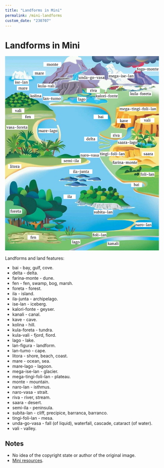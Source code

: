 ```yaml
---
title: "Landforms in Mini"
permalink: /mini-landforms
custom_date: "230707"
---
```


# Landforms in Mini

![](/assets/images/mini_lan_figura.png)

Landforms and land features:

- bai - bay, gulf, cove.
- delta - delta.
- farina-monte - dune.
- fen - fen, swamp, bog, marsh.
- foreta - forest.
- ila - island.
- ila-junta - archipelago.
- ise-lan - iceberg.
- kalori-fonte - geyser.
- kanali - canal.
- kave - cave.
- kolina - hill.
- kula-foreta - tundra.
- kula-vali - fjord, fiord.
- lago - lake.
- lan-figura - landform.
- lan-tumo - cape.
- litora - shore, beach, coast.
- mare - ocean, sea.
- mare-lago - lagoon.
- mega-ise-lan - glacier.
- mega-tingi-foli-lan - plateau.
- monte - mountain.
- naro-lan - isthmus.
- naro-vasa - strait.
- riva - river, stream.
- saara - desert.
- semi-ila - peninsula.
- subita-lan - cliff, precipice, barranca, barranco.
- tingi-foli-lan - mesa.
- unda-go-vasa - fall (of liquid), waterfall, cascade, cataract (of water).
- vali - valley.

## Notes

- No idea of the copyright state or author of the original image.
- [Mini resources](/mini-resources).
